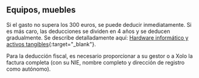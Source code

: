 ## Equipos, muebles

Si el gasto no supera los 300 euros, se puede deducir inmediatamente. Si es más caro, las deducciones se dividen en 4 años y se deducen gradualmente. Se describe detalladamente aquí: [Hardware informático y activos tangibles](https://www.xolo.io/es-en/faq/xolo-spain/category/all-you-can-deduct-as-a-freelancer-in-spain/article/computer-hardware--tangible-assets){:target="_blank"}.

Para la deducción fiscal, es necesario proporcionar a su gestor o a Xolo la factura completa (con su NIE, nombre completo y dirección de registro como autónomo). 
